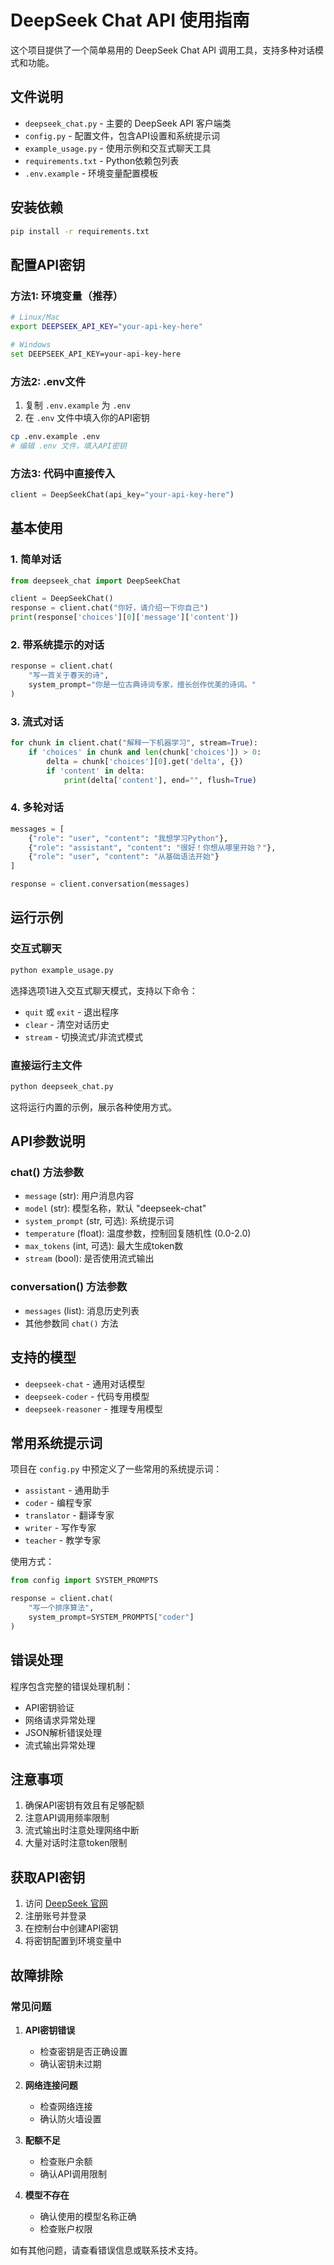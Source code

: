 # DeepSeek Chat API 使用指南

这个项目提供了一个简单易用的 DeepSeek Chat API 调用工具，支持多种对话模式和功能。

## 文件说明

- `deepseek_chat.py` - 主要的 DeepSeek API 客户端类
- `config.py` - 配置文件，包含API设置和系统提示词
- `example_usage.py` - 使用示例和交互式聊天工具
- `requirements.txt` - Python依赖包列表
- `.env.example` - 环境变量配置模板

## 安装依赖

```bash
pip install -r requirements.txt
```

## 配置API密钥

### 方法1: 环境变量（推荐）

```bash
# Linux/Mac
export DEEPSEEK_API_KEY="your-api-key-here"

# Windows
set DEEPSEEK_API_KEY=your-api-key-here
```

### 方法2: .env文件

1. 复制 `.env.example` 为 `.env`
2. 在 `.env` 文件中填入你的API密钥

```bash
cp .env.example .env
# 编辑 .env 文件，填入API密钥
```

### 方法3: 代码中直接传入

```python
client = DeepSeekChat(api_key="your-api-key-here")
```

## 基本使用

### 1. 简单对话

```python
from deepseek_chat import DeepSeekChat

client = DeepSeekChat()
response = client.chat("你好，请介绍一下你自己")
print(response['choices'][0]['message']['content'])
```

### 2. 带系统提示的对话

```python
response = client.chat(
    "写一首关于春天的诗",
    system_prompt="你是一位古典诗词专家，擅长创作优美的诗词。"
)
```

### 3. 流式对话

```python
for chunk in client.chat("解释一下机器学习", stream=True):
    if 'choices' in chunk and len(chunk['choices']) > 0:
        delta = chunk['choices'][0].get('delta', {})
        if 'content' in delta:
            print(delta['content'], end="", flush=True)
```

### 4. 多轮对话

```python
messages = [
    {"role": "user", "content": "我想学习Python"},
    {"role": "assistant", "content": "很好！你想从哪里开始？"},
    {"role": "user", "content": "从基础语法开始"}
]

response = client.conversation(messages)
```

## 运行示例

### 交互式聊天

```bash
python example_usage.py
```

选择选项1进入交互式聊天模式，支持以下命令：
- `quit` 或 `exit` - 退出程序
- `clear` - 清空对话历史
- `stream` - 切换流式/非流式模式

### 直接运行主文件

```bash
python deepseek_chat.py
```

这将运行内置的示例，展示各种使用方式。

## API参数说明

### chat() 方法参数

- `message` (str): 用户消息内容
- `model` (str): 模型名称，默认 "deepseek-chat"
- `system_prompt` (str, 可选): 系统提示词
- `temperature` (float): 温度参数，控制回复随机性 (0.0-2.0)
- `max_tokens` (int, 可选): 最大生成token数
- `stream` (bool): 是否使用流式输出

### conversation() 方法参数

- `messages` (list): 消息历史列表
- 其他参数同 `chat()` 方法

## 支持的模型

- `deepseek-chat` - 通用对话模型
- `deepseek-coder` - 代码专用模型
- `deepseek-reasoner` - 推理专用模型

## 常用系统提示词

项目在 `config.py` 中预定义了一些常用的系统提示词：

- `assistant` - 通用助手
- `coder` - 编程专家
- `translator` - 翻译专家
- `writer` - 写作专家
- `teacher` - 教学专家

使用方式：

```python
from config import SYSTEM_PROMPTS

response = client.chat(
    "写一个排序算法",
    system_prompt=SYSTEM_PROMPTS["coder"]
)
```

## 错误处理

程序包含完整的错误处理机制：

- API密钥验证
- 网络请求异常处理
- JSON解析错误处理
- 流式输出异常处理

## 注意事项

1. 确保API密钥有效且有足够配额
2. 注意API调用频率限制
3. 流式输出时注意处理网络中断
4. 大量对话时注意token限制

## 获取API密钥

1. 访问 [DeepSeek 官网](https://platform.deepseek.com/)
2. 注册账号并登录
3. 在控制台中创建API密钥
4. 将密钥配置到环境变量中

## 故障排除

### 常见问题

1. **API密钥错误**
   - 检查密钥是否正确设置
   - 确认密钥未过期

2. **网络连接问题**
   - 检查网络连接
   - 确认防火墙设置

3. **配额不足**
   - 检查账户余额
   - 确认API调用限制

4. **模型不存在**
   - 确认使用的模型名称正确
   - 检查账户权限

如有其他问题，请查看错误信息或联系技术支持。